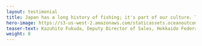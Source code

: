 ```yaml
---
layout: testimonial
title: Japan has a long history of fishing; it's part of our culture. That's why it's so important for us to work with people who understand Japanese culture and Japanese fisheries. The O2 team understands this; they work with us, not against us, as we strive for more sustainable fisheries. 
hero-image: https://s3-us-west-2.amazonaws.com/staticassets.oceanoutcomes.org/embedded+photos/testimonials/hokkaido-testimonial.png
teaser-text: Kazuhito Fukuda, Deputy Director of Sales, Hokkaido Federation of Fishermen’s Cooperative
weight: 8
---
```

